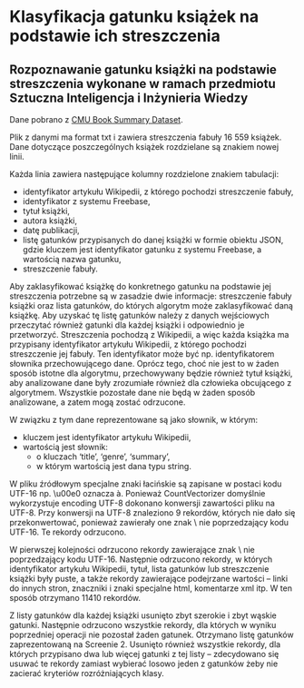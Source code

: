 # Klasyfikacja gatunku książek na podstawie ich streszczenia
Rozpoznawanie gatunku książki na podstawie streszczenia wykonane w ramach przedmiotu Sztuczna Inteligencja i Inżynieria Wiedzy
-

Dane pobrano z [CMU Book Summary Dataset](https://www.cs.cmu.edu/~dbamman/booksummaries.html).

Plik z danymi ma format txt i zawiera streszczenia fabuły 16 559 książek. Dane dotyczące poszczególnych książek rozdzielane są znakiem nowej linii.

Każda linia zawiera następujące kolumny rozdzielone znakiem tabulacji:
- identyfikator artykułu Wikipedii, z którego pochodzi streszczenie fabuły,
- identyfikator z systemu Freebase,
- tytuł książki,
- autora książki,
- datę publikacji,
- listę gatunków przypisanych do danej książki w formie obiektu JSON, gdzie kluczem jest identyfikator gatunku z systemu Freebase, a wartością nazwa gatunku,
- streszczenie fabuły.

Aby zaklasyfikować książkę do konkretnego gatunku na podstawie jej streszczenia potrzebne są w zasadzie dwie informacje: streszczenie fabuły książki oraz lista gatunków, do których algorytm może zaklasyfikować daną książkę. Aby uzyskać tę listę gatunków należy z danych wejściowych przeczytać również gatunki dla każdej książki i odpowiednio je przetworzyć. Streszczenia pochodzą z Wikipedii, a więc każda książka ma przypisany identyfikator artykułu Wikipedii, z którego pochodzi streszczenie jej fabuły. Ten identyfikator może być np. identyfikatorem słownika przechowującego dane. Oprócz tego, choć nie jest to w żaden sposób istotne dla algorytmu, przechowywany będzie również tytuł książki, aby analizowane dane były zrozumiałe również dla człowieka obcującego z algorytmem. Wszystkie pozostałe dane nie będą w żaden sposób analizowane, a zatem mogą zostać odrzucone.

W związku z tym dane reprezentowane są jako słownik, w którym:
- kluczem jest identyfikator artykułu Wikipedii,
- wartością jest słownik:
  - o kluczach ‘title’, ‘genre’, ‘summary’,
  - w którym wartością jest dana typu string.

W pliku źródłowym specjalne znaki łacińskie są zapisane w postaci kodu UTF-16 np. \u00e0 oznacza à. Ponieważ CountVectorizer domyślnie wykorzystuje encoding UTF-8 dokonano konwersji zawartości pliku na UTF-8. Przy konwersji na UTF-8 znaleziono 9 rekordów, których nie dało się przekonwertować, ponieważ zawierały one znak \ nie poprzedzający kodu UTF-16. Te rekordy odrzucono.

W pierwszej kolejności odrzucono rekordy zawierające znak \ nie poprzedzający kodu UTF-16. Następnie odrzucono rekordy, w których identyfikator artykułu Wikipedii, tytuł, lista gatunków lub streszczenie książki były puste, a także rekordy zawierające podejrzane wartości – linki do innych stron, znaczniki i znaki specjalne html, komentarze xml itp. W ten sposób otrzymano 11410 rekordów.

Z listy gatunków dla każdej książki usunięto zbyt szerokie i zbyt wąskie gatunki. Następnie odrzucono wszystkie rekordy, dla których w wyniku poprzedniej operacji nie pozostał żaden gatunek. Otrzymano listę gatunków zaprezentowaną na Screenie 2. Usunięto również wszystkie rekordy, dla których przypisano dwa lub więcej gatunki z tej listy – zdecydowano się usuwać te rekordy zamiast wybierać losowo jeden z gatunków żeby nie zacierać kryteriów rozróżniających klasy.
  
